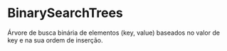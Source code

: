 # BinarySearchTrees
Árvore de busca binária de elementos (key, value) baseados no valor de key e na sua ordem de inserção.
